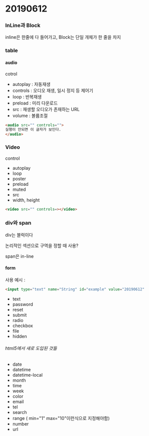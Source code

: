 # 20190612

### InLine과 Block

inline은 한줄에 다 들어가고,
Block는 단일 개체가 한 줄을 차지



### table

<tr>

<td>

<th>





#### audio

cotrol 

- autoplay    : 자동재생
- controls     : 오디오 재생, 일시 정지 등 제어기
- loop            : 반복재생
- preload      : 미리 다운로드
- src               : 재생할 오디오가 존재하는 URL
- volume       : 볼륨조절

```html
<audio src="" controls="">
실행이 안되면 이 글자가 보인다.
</audio>
```





### Video

control

- autoplay
- loop
- poster
- preload
- muted
- src
- width, height

```html
<video src="" controls=></video> 
```



### div와 span

div는 블럭이다

논리적인 섹션으로 구역을 정할 때 사용?



span은 in-line





####  form

사용 예시 : 

```html
<input type="text" name="String" id="example" value="20190612"
```

- text
- password
- reset
- submit
- radio
- checkbox
- file
- hidden



###### html5에서 새로 도입된 것들

- date
- datetime
- datetime-local
- month
- time
- week
- color
- email
- tel
- search
- range     ( min="1" max="10"이런식으로 지정해야함)
- number
- url

